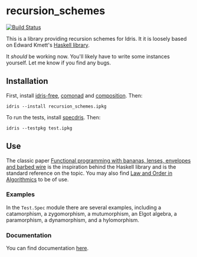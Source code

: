 # recursion_schemes

[![Build Status](https://travis-ci.org/vmchale/recursion_schemes.svg?branch=master)](https://travis-ci.org/vmchale/recursion\_schemes)

This is a library providing recursion schemes for Idris. It it is loosely based
on Edward Kmett's [Haskell
library](https://hackage.haskell.org/package/recursion-schemes).

It *should* be working now. You'll likely have to write some instances yourself.
Let me know if you find any bugs.

## Installation

First, install [idris-free](https://github.com/idris-hackers/idris-free),
[comonad](https://github.com/vmchale/comonad) and [composition](https://github.com/vmchale/composition). Then:

```
idris --install recursion_schemes.ipkg
```

To run the tests, install [specdris](https://github.com/pheymann/specdris).
Then:

```
idris --testpkg test.ipkg
```

## Use

The classic paper [Functional programming with bananas, lenses, envelopes and
barbed wire](https://link.springer.com/chapter/10.1007/3540543961_7) is the
inspiration behind the Haskell library and is the standard reference on the
topic. You may also find [Law and Order in
Algorithmics](https://pdfs.semanticscholar.org/7ca8/326eb63f32502c0fc2324b6217a7bc7e8af4.pdf)
to be of use.

### Examples

In the `Test.Spec` module there are several examples, including a catamorphism,
a zygomorphism, a mutumorphism, an Elgot algebra, a paramorphism, a
dynamorphism, and a hylomorphism.

### Documentation

You can find documentation
[here](https://vmchale.github.io/recursion_schemes/index.html).
